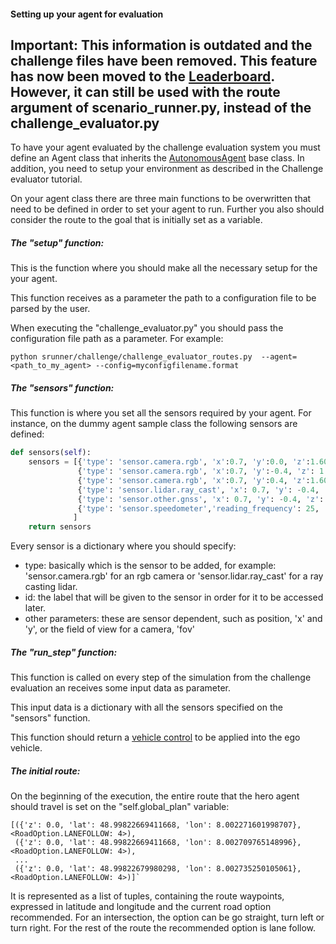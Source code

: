 #### Setting up your agent for evaluation

## Important: This information is outdated and the challenge files have been removed. This feature has now been moved to the [Leaderboard](https://github.com/carla-simulator/leaderboard). However, it can still be used with the route argument of scenario_runner.py, instead of the challenge_evaluator.py

To have your agent evaluated by the challenge evaluation system
you must define an Agent class that inherits the
[AutonomousAgent](https://github.com/carla-simulator/scenario_runner/blob/master/srunner/autoagents/autonomous_agent.py) base class. In addition, you need to setup your environment as described in the Challenge evaluator tutorial.

On your agent class there are three main functions to be overwritten
that need to be defined in order to set your agent to run.
Further you also should consider the route to the goal that is
initially set as a variable.


##### The "setup" function:
This is the function where you should make all the necessary setup
for the your agent.

This function receives as a parameter the path to a configuration
file to be parsed by the user.

When executing the "challenge_evaluator.py" you should pass the
configuration file path as a parameter. For example:

```
python srunner/challenge/challenge_evaluator_routes.py  --agent=<path_to_my_agent> --config=myconfigfilename.format
```


##### The "sensors" function:

This function is where you set all the sensors required by your agent.
For instance, on the dummy agent sample class the following sensors are defined:

```Python
def sensors(self):
    sensors = [{'type': 'sensor.camera.rgb', 'x':0.7, 'y':0.0, 'z':1.60, 'roll':0.0, 'pitch':0.0, 'yaw':0.0, 'width':800, 'height': 600, 'fov':100, 'id': 'Center'},
               {'type': 'sensor.camera.rgb', 'x':0.7, 'y':-0.4, 'z': 1.60,   'roll': 0.0, 'pitch': 0.0, 'yaw': -45.0, 'width': 800, 'height': 600, 'fov': 100, 'id': 'Left'},
               {'type': 'sensor.camera.rgb', 'x':0.7, 'y':0.4, 'z':1.60, 'roll':0.0, 'pitch':0.0, 'yaw':45.0, 'width':800, 'height':600, 'fov':100, 'id': 'Right'},
               {'type': 'sensor.lidar.ray_cast', 'x': 0.7, 'y': -0.4, 'z': 1.60, 'roll': 0.0, 'pitch': 0.0, 'yaw': -45.0, 'id': 'LIDAR'},
               {'type': 'sensor.other.gnss', 'x': 0.7, 'y': -0.4, 'z': 1.60, 'id': 'GPS'},
               {'type': 'sensor.speedometer','reading_frequency': 25, 'id': 'speed'}
              ]
    return sensors
```


Every sensor is a dictionary where you should
specify:

* type: basically which is the sensor to be added, for example:  'sensor.camera.rgb' for an rgb camera or 'sensor.lidar.ray_cast' for a ray casting lidar.
* id: the label that will be given to the sensor in order for it to be accessed later.
* other parameters: these are sensor dependent, such as position, 'x' and 'y', or the field of view for a camera, 'fov'




##### The "run_step" function:

This function is called on every step of the simulation from the challenge evaluation
an receives some input data as parameter.

This input data is a dictionary with all the sensors specified on the "sensors" function.

This function should return a [vehicle control](https://carla.readthedocs.io/en/latest/python_api_tutorial/#vehicles)
 to be applied into the ego vehicle.




##### The initial route:

On the beginning of the execution, the entire route that the hero agent
should travel is set on  the "self.global_plan" variable:

```
[({'z': 0.0, 'lat': 48.99822669411668, 'lon': 8.002271601998707}, <RoadOption.LANEFOLLOW: 4>),
 ({'z': 0.0, 'lat': 48.99822669411668, 'lon': 8.002709765148996}, <RoadOption.LANEFOLLOW: 4>),
 ...
 ({'z': 0.0, 'lat': 48.99822679980298, 'lon': 8.002735250105061}, <RoadOption.LANEFOLLOW: 4>)]`
 ```

 It is represented as a list of tuples, containing the route waypoints, expressed in latitude
 and longitude and the current road option recommended. For an intersection, the option can
 be go straight, turn left or turn right. For the rest of the route the recommended option
 is lane follow.
